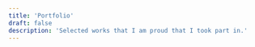 ```yaml
---
title: 'Portfolio'
draft: false
description: 'Selected works that I am proud that I took part in.'
---
```


